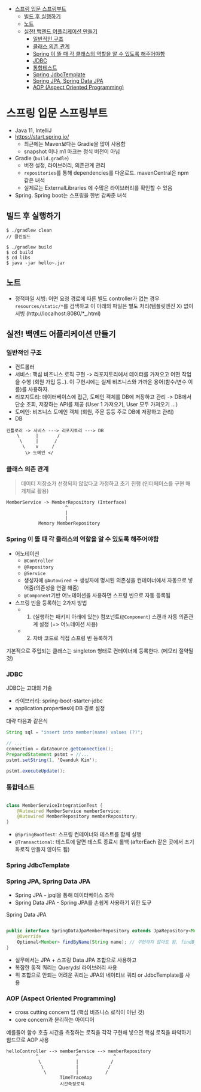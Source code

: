 - [스프링 입문 스프링부트](#스프링-입문-스프링부트)
  - [빌드 후 실행하기](#빌드-후-실행하기)
  - [노트](#노트)
  - [실전! 백엔드 어플리케이션 만들기](#실전-백엔드-어플리케이션-만들기)
    - [일반적인 구조](#일반적인-구조)
    - [클래스 의존 관계](#클래스-의존-관계)
    - [Spring 이 뜰 때 각 클래스의 역할을 알 수 있도록 해주어야함](#spring-이-뜰-때-각-클래스의-역할을-알-수-있도록-해주어야함)
    - [JDBC](#jdbc)
    - [통합테스트](#통합테스트)
    - [Spring JdbcTemplate](#spring-jdbctemplate)
    - [Spring JPA, Spring Data JPA](#spring-jpa-spring-data-jpa)
    - [AOP (Aspect Oriented Programming)](#aop-aspect-oriented-programming)

# 스프링 입문 스프링부트

- Java 11, IntelliJ
- https://start.spring.io/
  - 최근에는 Maven보다는 Gradle을 많이 사용함
  - snapshot 이나 m1 마크는 정식 버전이 아님
- Gradle (`build.gradle`)
  - 버전 설정, 라이브러리, 의존관계 관리
  - `repositories`를 통해 dependencies를 다운로드. mavenCentral은 npm 같은 녀석
  - 실제로는 ExternalLibraries 에 수많은 라이브러리를 확인할 수 있음
- Spring. Spring boot는 스프링을 한번 감싸준 녀석

## 빌드 후 실행하기

```
$ ./gradlew clean
// 클린빌드

$ ./gradlew build
$ cd build
$ cd libs
$ java -jar hello~.jar
```

## 노트

- 정적파일 서빙: 어떤 요청 경로에 따른 별도 controller가 없는 경우 `resources/static/*`를 검색하고 이 아래의 파일은 별도 처리(템플릿엔진 X) 없이 서빙 (http://localhost:8080/\*\_.html)

## 실전! 백엔드 어플리케이션 만들기

### 일반적인 구조

- 컨트롤러
- 서비스: 핵심 비즈니스 로직 구현 -> 리포지토리에서 데이터를 가져오고 어떤 작업을 수행 (회원 가입 등..). 이 구현시에는 실제 비즈니스와 가까운 용어(함수/변수 이름)를 사용하자.
- 리포지토리: 데이터베이스에 접근, 도메인 객체를 DB에 저장하고 관리 -> DB에서 단순 조회, 저장하는 API를 제공 (User 1 가져오기, User 모두 가져오기 ...)
- 도메인: 비즈니스 도메인 객체 (회원, 주문 등등 주로 DB에 저장하고 관리)
- DB

```
컨틀로러 -> 서비스 ---> 리포지토리 ---> DB
    \      |       /
     \     |      /
      \    v     /
       \> 도메인 </
```

### 클래스 의존 관계

> 데이터 저장소가 선정되지 않았다고 가정하고 초기 진행 (인터페이스를 구현 매개체로 활용)

```
MemberService -> MemberRepository (Interface)
                      ^
                      |
                      |
            Memory MemberRepository
```

### Spring 이 뜰 때 각 클래스의 역할을 알 수 있도록 해주어야함

- 어노테이션
  - `@Controller`
  - `@Repository`
  - `@Service`
  - 생성자에 `@Autowired` -> 생성자에 명시된 의존성을 컨테이너에서 자동으로 넣어줌(의존성을 연결 해줌)
  - `@Component`기반 어노테이션을 사용하면 스프링 빈으로 자동 등록됨
- 스프링 빈을 등록하는 2가지 방법
  - 1. (실행하는 패키지 아래에 있는) 컴포넌트(`@Component`) 스캔과 자동 의존관계 설정 (=> 어노테이션 사용)
  - 2. 자바 코드로 직접 스프링 빈 등록하기

기본적으로 주입되는 클래스는 singleton 형태로 컨테이너에 등록한다. (메모리 절약될 것)

### JDBC

JDBC는 고대의 기술

- 라이브러리: spring-boot-starter-jdbc
- application.properties에 DB 경로 설정

대략 다음과 같은식

```java
String sql = "insert into member(name) values (?)";

// ...
connection = dataSource.getConnection();
PreparedStatement pstmt = //...
pstmt.setString(1, 'Gwanduk Kim');

pstmt.executeUpdate();
```

### 통합테스트

```java

class MemberServiceIntegrationTest {
    @Autowired MemberService memberService;
    @Autowired MemberRepository memberRepository;
}
```

- `@SpringBootTest`: 스프링 컨테이너와 테스트를 함께 실행
- `@Transactional`: 테스트에 달면 테스트 종료시 롤백 (afterEach 같은 곳에서 초기화로직 만들지 않아도 됨)

### Spring JdbcTemplate

### Spring JPA, Spring Data JPA

- Spring JPA - jpql을 통해 데이터베이스 조작
- Spring Data JPA - Spring JPA를 손쉽게 사용하기 위한 도구

Spring Data JPA

```java

public interface SpringDataJpaMemberRepository extends JpaRepository<Member, Long>, MemberRepository {
    @Override
    Optional<Member> findByName(String name); // 구현하지 않아도 됨. findBy~ 를 보고 자동으로 생성
}
```

- 실무에서는 JPA + 스프링 Data JPA 조합으로 사용하고
- 복잡한 동적 쿼리는 Querydsl 라이브러리 사용
- 위 조합으로 안되는 어려운 쿼리는 JPA의 네이티브 쿼리 or JdbcTemplate를 사용

### AOP (Aspect Oriented Programming)

- cross cutting concern 임 (핵심 비즈니스 로직이 아닌 것)
- core concern과 분리하는 아이디어

예를들어 함수 호출 시간을 측정하는 로직을 각각 구현해 넣으면 핵심 로직을 파악하기 힘드므로 AOP 사용

```
helloController --> memberService --> memberRepository
           ^              ^             ^
            \             |            /
             \            |           /
              \           |          /
                    TimeTraceAop
                    시간측정로직
```
